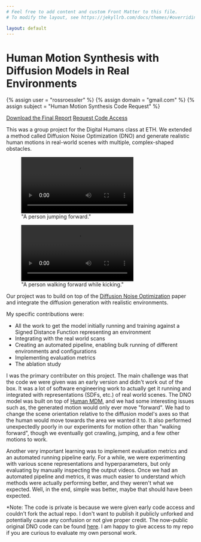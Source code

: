 ```yaml
---
# Feel free to add content and custom Front Matter to this file.
# To modify the layout, see https://jekyllrb.com/docs/themes/#overriding-theme-defaults

layout: default
---
```


# Human Motion Synthesis with Diffusion Models in Real Environments

{% assign user = "rossroessler" %}
{% assign domain = "gmail.com" %}
{% assign subject = "Human Motion Synthesis Code Request" %}

<div class="button-container">
  <a class="btn" href="/assets/digital-humans-report.pdf" download>Download the Final Report</a>
  <a class="btn" href="mailto:{{ user }}@{{ domain }}?subject={{ subject | uri_escape }}" target="_blank">Request Code Access</a>
</div>

This was a group project for the Digital Humans class at ETH. We extended a method called Diffusion Noise Optimization (DNO) and generate realistic human motions in real-world scenes with multiple, complex-shaped obstacles.

<div class="content-wrapper">
<div class="video-container">
    <figure>
    <video class="video-small" controls>
        <source src="/assets/person-jumping-forward.mp4" type="video/mp4">
        Your browser does not support the video tag.
    </video>
    <figcaption>"A person jumping forward."</figcaption>
    </figure>
    <figure>
    <video class="video-small" controls>
        <source src="/assets/walking-while-kicking.mp4" type="video/mp4">
        Your browser does not support the video tag.
    </video>
    <figcaption>"A person walking forward while kicking."</figcaption>
    </figure>
</div>
</div>

Our project was to build on top of the [Diffusion Noise Optimization](https://korrawe.github.io/dno-project/) paper and integrate the diffusion generation with realistic environments.

My specific contributions were:
* All the work to get the model initially running and training against a Signed Distance Function representing an environment
* Integrating with the real world scans
* Creating an automated pipeline, enabling bulk running of different environments and configurations
* Implementing evaluation metrics
* The ablation study

I was the primary contributer on this project. The main challenge was that the code we were given was an early version and didn't work out of the box. It was a lot of software engineering work to actually get it running and integrated with representations (SDFs, etc.) of real world scenes. The DNO model was built on top of [Human MDM](https://guytevet.github.io/mdm-page/), and we had some interesting issues such as, the generated motion would only ever move "forward". We had to change the scene orientation relative to the diffusion model's axes so that the human would move towards the area we wanted it to. It also performed unexpectedly poorly in our experiments for motion other than "walking forward", though we eventually got crawling, jumping, and a few other motions to work.

Another very important learning was to implement evaluation metrics and an automated running pipeline early. For a while, we were experimenting with various scene representations and hyperparameters, but only evaluating by manually inspecting the output videos. Once we had an automated pipeline and metrics, it was much easier to understand which methods were actually performing better, and they weren't what we expected. Well, in the end, simple was better, maybe that should have been expected.

\*Note: The code is private is because we were given early code access and couldn't fork the actual repo. I don't want to publish it publicly unforked and potentially cause any confusion or not give proper credit. The now-public original DNO code can be found [here](https://github.com/korrawe/Diffusion-Noise-Optimization). I am happy to give access to my repo if you are curious to evaluate my own personal work.
